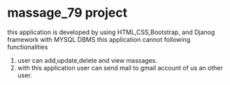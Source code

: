 # massage_79 project

this application is developed by using HTML,CSS,Bootstrap, and Djanog framework with MYSQL DBMS
this application cannot following functionalities
1) user can add,update,delete and view massages.
2) with this application user can send mail to gmail account of us an other user.
